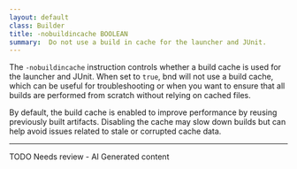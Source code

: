 ```yaml
---
layout: default
class: Builder
title: -nobuildincache BOOLEAN   
summary:  Do not use a build in cache for the launcher and JUnit. 
---
```


The `-nobuildincache` instruction controls whether a build cache is used for the launcher and JUnit. When set to `true`, bnd will not use a build cache, which can be useful for troubleshooting or when you want to ensure that all builds are performed from scratch without relying on cached files.

By default, the build cache is enabled to improve performance by reusing previously built artifacts. Disabling the cache may slow down builds but can help avoid issues related to stale or corrupted cache data.

---
TODO Needs review - AI Generated content